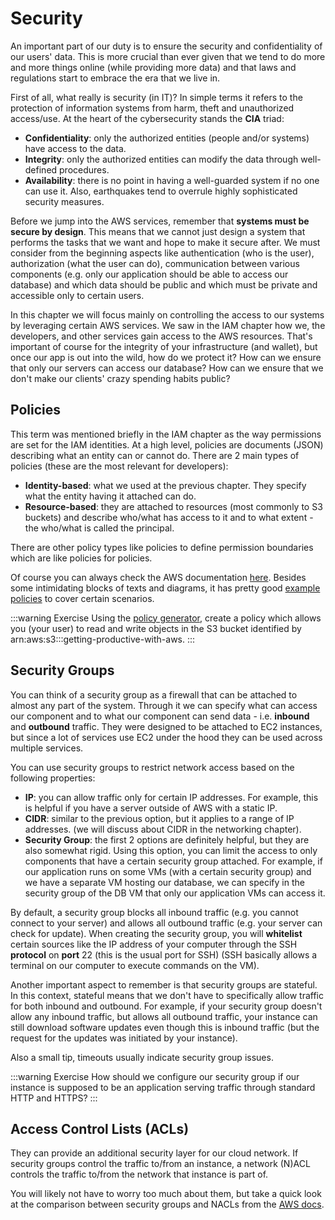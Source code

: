 # Security

An important part of our duty is to ensure the security and confidentiality of our users' data. This is more crucial than ever given that we tend to do more and more things online (while providing more data) and that laws and regulations start to embrace the era that we live in.

First of all, what really is security (in IT)? In simple terms it refers to the protection of information systems from harm, theft and unauthorized access/use. At the heart of the cybersecurity stands the **CIA** triad:

- **Confidentiality**: only the authorized entities (people and/or systems) have access to the data.
- **Integrity**: only the authorized entities can modify the data through well-defined procedures.
- **Availability**: there is no point in having a well-guarded system if no one can use it. Also, earthquakes tend to overrule highly sophisticated security measures.

Before we jump into the AWS services, remember that **systems must be secure by design**. This means that we cannot just design a system that performs the tasks that we want and hope to make it secure after. We must consider from the beginning aspects like authentication (who is the user), authorization (what the user can do), communication between various components (e.g. only our application should be able to access our database) and which data should be public and which must be private and accessible only to certain users.

In this chapter we will focus mainly on controlling the access to our systems by leveraging certain AWS services. We saw in the IAM chapter how we, the developers, and other services gain access to the AWS resources. That's important of course for the integrity of your infrastructure (and wallet), but once our app is out into the wild, how do we protect it? How can we ensure that only our servers can access our database? How can we ensure that we don't make our clients' crazy spending habits public?

## Policies

This term was mentioned briefly in the IAM chapter as the way permissions are set for the IAM identities. At a high level, policies are documents (JSON) describing what an entity can or cannot do. There are 2 main types of policies (these are the most relevant for developers):

- **Identity-based**: what we used at the previous chapter. They specify what the entity having it attached can do.
- **Resource-based**: they are attached to resources (most commonly to S3 buckets) and describe who/what has access to it and to what extent - the who/what is called the principal.

There are other policy types like policies to define permission boundaries which are like policies for policies.

Of course you can always check the AWS documentation [here](https://docs.aws.amazon.com/IAM/latest/UserGuide/access_policies.html). Besides some intimidating blocks of texts and diagrams, it has pretty good [example policies](https://docs.aws.amazon.com/IAM/latest/UserGuide/access_policies_examples.html) to cover certain scenarios.

:::warning Exercise
Using the [policy generator](https://awspolicygen.s3.amazonaws.com/policygen.html), create a policy which allows you (your user) to read and write objects in the S3 bucket identified by arn:aws:s3:::getting-productive-with-aws.
:::

## Security Groups

You can think of a security group as a firewall that can be attached to almost any part of the system. Through it we can specify what can access our component and to what our component can send data - i.e. **inbound** and **outbound** traffic. They were designed to be attached to EC2 instances, but since a lot of services use EC2 under the hood they can be used across multiple services.

You can use security groups to restrict network access based on the following properties:

- **IP**: you can allow traffic only for certain IP addresses. For example, this is helpful if you have a server outside of AWS with a static IP.
- **CIDR**: similar to the previous option, but it applies to a range of IP addresses. (we will discuss about CIDR in the networking chapter).
- **Security Group**: the first 2 options are definitely helpful, but they are also somewhat rigid. Using this option, you can limit the access to only components that have a certain security group attached. For example, if our application runs on some VMs (with a certain security group) and we have a separate VM hosting our database, we can specify in the security group of the DB VM that only our application VMs can access it.

By default, a security group blocks all inbound traffic (e.g. you cannot connect to your server) and allows all outbound traffic (e.g. your server can check for update). When creating the security group, you will **whitelist** certain sources like the IP address of your computer through the SSH **protocol** on **port** 22 (this is the usual port for SSH) (SSH basically allows a terminal on our computer to execute commands on the VM).

Another important aspect to remember is that security groups are stateful. In this context, stateful means that we don't have to specifically allow traffic for both inbound and outbound. For example, if your security group doesn't allow any inbound traffic, but allows all outbound traffic, your instance can still download software updates even though this is inbound traffic (but the request for the updates was initiated by your instance).

Also a small tip, timeouts usually indicate security group issues.

:::warning Exercise
How should we configure our security group if our instance is supposed to be an application serving traffic through standard HTTP and HTTPS?
:::

## Access Control Lists (ACLs)

They can provide an additional security layer for our cloud network. If security groups control the traffic to/from an instance, a network (N)ACL controls the traffic to/from the network that instance is part of.

You will likely not have to worry too much about them, but take a quick look at the comparison between security groups and NACLs from the [AWS docs](https://docs.aws.amazon.com/vpc/latest/userguide/VPC_Security.html#VPC_Security_Comparison).
